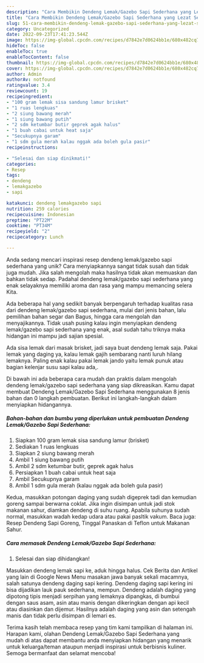 ```yaml
---
description: "Cara Membikin Dendeng Lemak/Gazebo Sapi Sederhana yang Lezat Sekali"
title: "Cara Membikin Dendeng Lemak/Gazebo Sapi Sederhana yang Lezat Sekali"
slug: 51-cara-membikin-dendeng-lemak-gazebo-sapi-sederhana-yang-lezat-sekali
category: Uncategorized
date: 2022-09-23T17:41:23.544Z
image: https://img-global.cpcdn.com/recipes/d7842e7d0624bb1e/680x482cq70/dendeng-lemakgazebo-sapi-sederhana-foto-resep-utama.jpg
hideToc: false
enableToc: true
enableTocContent: false
thumbnail: https://img-global.cpcdn.com/recipes/d7842e7d0624bb1e/680x482cq70/dendeng-lemakgazebo-sapi-sederhana-foto-resep-utama.jpg
cover: https://img-global.cpcdn.com/recipes/d7842e7d0624bb1e/680x482cq70/dendeng-lemakgazebo-sapi-sederhana-foto-resep-utama.jpg
author: Admin
authorAv: notfound
ratingvalue: 3.4
reviewcount: 19
recipeingredient:
- "100 gram lemak sisa sandung lamur brisket"
- "1 ruas lengkuas"
- "2 siung bawang merah"
- "1 siung bawang putih"
- "2 sdm ketumbar butir geprek agak halus"
- "1 buah cabai untuk heat saja"
- "Secukupnya garam"
- "1 sdm gula merah kalau nggak ada boleh gula pasir"
recipeinstructions:

- "Selesai dan siap dinikmati!"
categories:
- Resep
tags:
- dendeng
- lemakgazebo
- sapi

katakunci: dendeng lemakgazebo sapi 
nutrition: 259 calories
recipecuisine: Indonesian
preptime: "PT22M"
cooktime: "PT34M"
recipeyield: "2"
recipecategory: Lunch

---
```





Anda sedang mencari inspirasi resep dendeng lemak/gazebo sapi sederhana yang unik? Cara menyiapkannya sangat tidak susah dan tidak juga mudah. Jika salah mengolah maka hasilnya tidak akan memuaskan dan bahkan tidak sedap. Padahal dendeng lemak/gazebo sapi sederhana yang enak selayaknya memiliki aroma dan rasa yang mampu memancing selera Kita.





Ada beberapa hal yang sedikit banyak berpengaruh terhadap kualitas rasa dari dendeng lemak/gazebo sapi sederhana, mulai dari jenis bahan, lalu pemilihan bahan segar dan Bagus, hingga cara mengolah dan menyajikannya. Tidak usah pusing kalau ingin menyiapkan dendeng lemak/gazebo sapi sederhana yang enak,      asal sudah tahu triknya maka hidangan ini mampu jadi sajian spesial.














Ada sisa lemak dari masak brisket, jadi saya buat dendeng lemak saja. Pakai lemak yang daging ya, kalau lemak gajih sembarang nanti luruh hilang lemaknya. Paling enak kalau pakai lemak jando yaitu lemak punuk atau bagian kelenjar susu sapi kalau ada,.






Di bawah ini ada beberapa cara mudah dan praktis dalam mengolah dendeng lemak/gazebo sapi sederhana yang siap dikreasikan. Kamu dapat membuat Dendeng Lemak/Gazebo Sapi Sederhana menggunakan 8 jenis bahan dan 0 langkah pembuatan. Berikut ini langkah-langkah dalam menyiapkan hidangannya.

<!--inarticleads1-->

##### Bahan-bahan dan bumbu yang diperlukan untuk pembuatan Dendeng Lemak/Gazebo Sapi Sederhana:

1. Siapkan 100 gram lemak sisa sandung lamur (brisket)
1. Sediakan 1 ruas lengkuas
1. Siapkan 2 siung bawang merah
1. Ambil 1 siung bawang putih
1. Ambil 2 sdm ketumbar butir, geprek agak halus
1. Persiapkan 1 buah cabai untuk heat saja
1. Ambil Secukupnya garam
1. Ambil 1 sdm gula merah (kalau nggak ada boleh gula pasir)


Kedua, masukkan potongan daging yang sudah digeprek tadi dan kemudian goreng sampai berwarna coklat. Jika ingin disimpan untuk jadi stok makanan sahur, diamkan dendeng di suhu ruang. Apabila suhunya sudah normal, masukkan wadah kedap udara atau pakai pasltik vakum. Baca juga: Resep Dendeng Sapi Goreng, Tinggal Panaskan di Teflon untuk Makanan Sahur. 

<!--inarticleads2-->

##### Cara memasak Dendeng Lemak/Gazebo Sapi Sederhana:


1. Selesai dan siap dihidangkan!

Masukkan dendeng lemak sapi ke, aduk hingga halus. Cek Berita dan Artikel yang lain di Google News Menu masakan jawa banyak sekali macamnya, salah satunya dendeng daging sapi kering. Dendeng daging sapi kering ini bisa dijadikan lauk pauk sederhana, mempun. Dendeng adalah daging yang dipotong tipis menjadi serpihan yang lemaknya dipangkas, di bumbui dengan saus asam, asin atau manis dengan dikeringkan dengan api kecil atau diasinkan dan dijemur. Hasilnya adalah daging yang asin dan setengah manis dan tidak perlu disimpan di lemari es. 

Terima kasih telah membaca resep yang tim kami tampilkan di halaman ini. Harapan kami, olahan Dendeng Lemak/Gazebo Sapi Sederhana yang mudah di atas dapat membantu anda menyiapkan hidangan yang menarik untuk keluarga/teman ataupun menjadi inspirasi untuk berbisnis kuliner. Semoga bermanfaat dan selamat mencoba!

